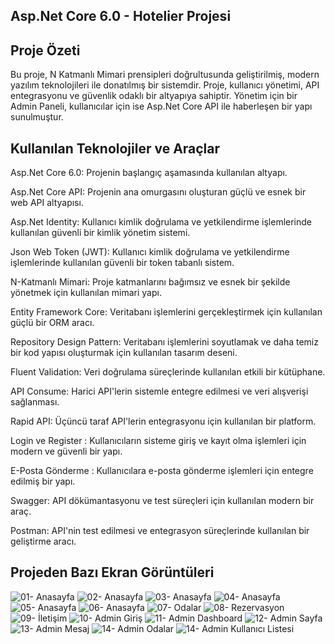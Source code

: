 Asp.Net Core 6.0 - Hotelier Projesi
-

Proje Özeti
-
Bu proje, N Katmanlı Mimari prensipleri doğrultusunda geliştirilmiş, modern yazılım teknolojileri ile donatılmış bir sistemdir. Proje, kullanıcı yönetimi, API entegrasyonu ve güvenlik odaklı bir altyapıya sahiptir. 
Yönetim için bir Admin Paneli, kullanıcılar için ise Asp.Net Core API ile haberleşen bir yapı sunulmuştur.

Kullanılan Teknolojiler ve Araçlar
--
Asp.Net Core 6.0: Projenin başlangıç aşamasında kullanılan altyapı.

Asp.Net Core API: Projenin ana omurgasını oluşturan güçlü ve esnek bir web API altyapısı.

Asp.Net Identity: Kullanıcı kimlik doğrulama ve yetkilendirme işlemlerinde kullanılan güvenli bir kimlik yönetim sistemi.

Json Web Token (JWT): Kullanıcı kimlik doğrulama ve yetkilendirme işlemlerinde kullanılan güvenli bir token tabanlı sistem.

N-Katmanlı Mimari: Proje katmanlarını bağımsız ve esnek bir şekilde yönetmek için kullanılan mimari yapı.

Entity Framework Core: Veritabanı işlemlerini gerçekleştirmek için kullanılan güçlü bir ORM aracı.

Repository Design Pattern: Veritabanı işlemlerini soyutlamak ve daha temiz bir kod yapısı oluşturmak için kullanılan tasarım deseni.

Fluent Validation: Veri doğrulama süreçlerinde kullanılan etkili bir kütüphane.

API Consume: Harici API'lerin sistemle entegre edilmesi ve veri alışverişi sağlanması.

Rapid API: Üçüncü taraf API'lerin entegrasyonu için kullanılan bir platform.

Login ve Register : Kullanıcıların sisteme giriş ve kayıt olma işlemleri için modern ve güvenli bir yapı.

E-Posta Gönderme : Kullanıcılara e-posta gönderme işlemleri için entegre edilmiş bir yapı.


Swagger: API dökümantasyonu ve test süreçleri için kullanılan modern bir araç.

Postman: API'nin test edilmesi ve entegrasyon süreçlerinde kullanılan bir geliştirme aracı.


Projeden Bazı Ekran Görüntüleri
-
![01- Anasayfa](https://github.com/user-attachments/assets/281dfd70-a8ff-4843-a3d9-a782ecab990a)
![02- Anasayfa](https://github.com/user-attachments/assets/6f1dcbd0-a22e-496e-b81f-ac21aecadaec)
![03- Anasayfa](https://github.com/user-attachments/assets/582b986e-d5a7-4a9c-9c4d-d83cfa65e7f5)
![04- Anasayfa](https://github.com/user-attachments/assets/7f7227d0-ac40-4bd5-99ce-096fd9ad3cf5)
![05- Anasayfa](https://github.com/user-attachments/assets/14681111-6784-4144-b601-96149f24268d)
![06- Anasayfa](https://github.com/user-attachments/assets/90408d43-a290-47c4-bef1-3ab3afb377cf)
![07- Odalar](https://github.com/user-attachments/assets/1139cdb3-1063-46f1-8641-5ca77355065c)
![08- Rezervasyon](https://github.com/user-attachments/assets/05ec81df-529d-4fa1-abdd-760cbf578e77)
![09- İletişim](https://github.com/user-attachments/assets/1d432e74-29b9-411c-a1d7-189e9f30faac)
![10- Admin Giriş](https://github.com/user-attachments/assets/f6f4e05c-45a9-4eb4-85a5-fe940e213f9d)
![11- Admin Dashboard](https://github.com/user-attachments/assets/d918596e-b56d-4ed8-9720-66527475bc94)
![12- Admin Sayfa](https://github.com/user-attachments/assets/e7cf38e3-077e-4d6d-911e-0abd73dca07c)
![13- Admin Mesaj](https://github.com/user-attachments/assets/71c8fff0-d444-4368-962a-63cb08f60502)
![14- Admin Odalar](https://github.com/user-attachments/assets/1631f505-6471-4e1c-911d-581b6b4a84c6)
![14- Admin Kullanıcı Listesi](https://github.com/user-attachments/assets/1c6fd640-4482-477e-9b66-497740780308)

